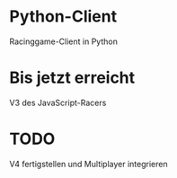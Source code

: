 # Python-Client
Racinggame-Client in Python

# Bis jetzt erreicht
V3 des JavaScript-Racers

# TODO
V4 fertigstellen und Multiplayer integrieren
